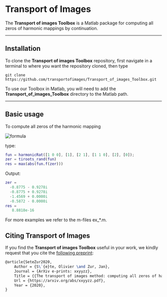 # Transport of Images

The **Transport of images Toolbox** is a Matlab package for computing all zeros of harmonic mappings by continuation.

---

## Installation

To clone the **Transport of images Toolbox** repository, first navigate in a terminal to where you want the repository cloned, then type
```
git clone https://github.com/transportofimages/Transport_of_images_Toolbox.git
```
To use our Toolbox in Matlab, you will need to add the **Transport_of_images_Toolbox** directory to the Matlab path.

---

## Basic usage

To compute all zeros of the harmonic mapping

![formula](https://render.githubusercontent.com/render/math?math=f(z)=z^2%2B\overline{\left(\frac{2z%2B1}{z^2%2Bz}\right)}%2B2\log|z|,)

type:

```matlab
fun = harmonicRat([1 0 0], [1], [2 1], [1 1 0], [2], [0]);
zer = tiroots_rand(fun)
res = max(abs(fun.f(zer)))
```
Output:

```matlab
zer =
  -0.8775 - 0.9278i
  -0.8775 + 0.9278i
  -1.4569 + 0.0000i
  -0.5872 - 0.0000i
res =
   8.8818e-16
```

For more examples we refer to the m-files ex_*.m.


## Citing Transport of Images

If you find the **Transport of images Toolbox** useful in your work, we kindly request that you cite the [following preprint](https://arxiv.org/abs/xxyyzz):

```latex
@article{SeteZur2020,
	Author = {S\`{e}te, Olivier \and Zur, Jan},
	Journal = {ArXiv e-prints: xxyyzz},
	Title = {{The transport of images method: computing all zeros of harmonic mappings by continuation}},
	Url = {https://arxiv.org/abs/xxyyzz.pdf},
	Year = {2020},
}
```

